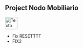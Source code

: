 ## Project Nodo Mobiliario

<img src="https://upload.wikimedia.org/wikipedia/commons/thumb/9/99/Unofficial_JavaScript_logo_2.svg/800px-Unofficial_JavaScript_logo_2.svg.png" alt="Texto alternativo" width="40" height="40">




* Fix RESETTTT
* FIX2

